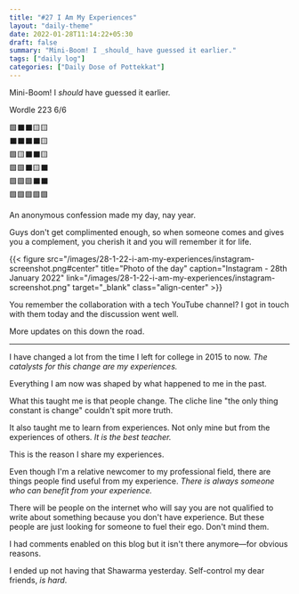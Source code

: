 ```yaml
---
title: "#27 I Am My Experiences"
layout: "daily-theme"
date: 2022-01-28T11:14:22+05:30
draft: false
summary: "Mini-Boom! I _should_ have guessed it earlier."
tags: ["daily log"]
categories: ["Daily Dose of Pottekkat"]
---
```


Mini-Boom! I _should_ have guessed it earlier.

Wordle 223 6/6

🟩⬛⬛🟨🟨\
⬛⬛⬛⬛🟨\
🟩🟨⬛⬛🟨\
🟩🟩⬛🟨⬛\
🟩🟩🟩⬛⬛\
🟩🟩🟩🟩🟩

An anonymous confession made my day, nay year.

Guys don't get complimented enough, so when someone comes and gives you a complement, you cherish it and you will remember it for life.

{{< figure src="/images/28-1-22-i-am-my-experiences/instagram-screenshot.png#center" title="Photo of the day" caption="Instagram - 28th January 2022" link="/images/28-1-22-i-am-my-experiences/instagram-screenshot.png" target="_blank" class="align-center" >}}

You remember the collaboration with a tech YouTube channel? I got in touch with them today and the discussion went well.

More updates on this down the road.

---

I have changed a lot from the time I left for college in 2015 to now. _The catalysts for this change are my experiences._

Everything I am now was shaped by what happened to me in the past.

What this taught me is that people change. The cliche line "the only thing constant is change" couldn't spit more truth.

It also taught me to learn from experiences. Not only mine but from the experiences of others. _It is the best teacher._

This is the reason I share my experiences.

Even though I'm a relative newcomer to my professional field, there are things people find useful from my experience. _There is always someone who can benefit from your experience._

There will be people on the internet who will say you are not qualified to write about something because you don't have experience. But these people are just looking for someone to fuel their ego. Don't mind them.

I had comments enabled on this blog but it isn't there anymore—for obvious reasons.

I ended up not having that Shawarma yesterday. Self-control my dear friends, _is hard_.
